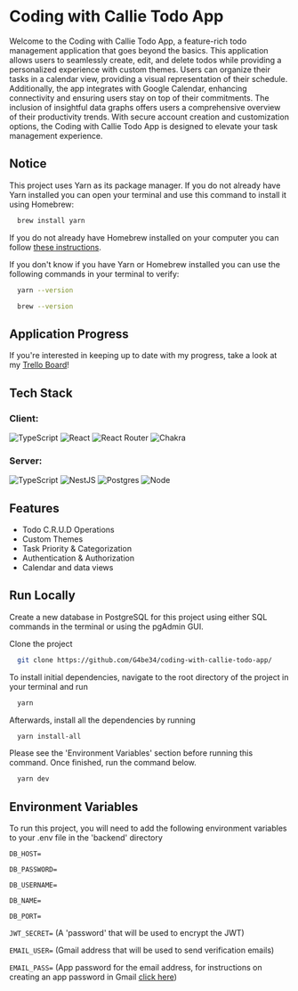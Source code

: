 
# Coding with Callie Todo App

Welcome to the Coding with Callie Todo App, a feature-rich todo management application that goes beyond the basics. This application allows users to seamlessly create, edit, and delete todos while providing a personalized experience with custom themes. Users can organize their tasks in a calendar view, providing a visual representation of their schedule. Additionally, the app integrates with Google Calendar, enhancing connectivity and ensuring users stay on top of their commitments. The inclusion of insightful data graphs offers users a comprehensive overview of their productivity trends. With secure account creation and customization options, the Coding with Callie Todo App is designed to elevate your task management experience.

## Notice
This project uses Yarn as its package manager. If you do not already have Yarn installed you can open your terminal and use this command to install it using Homebrew:

```bash
  brew install yarn
```

If you do not already have Homebrew installed on your computer you can follow [these instructions](https://brew.sh/).

If you don't know if you have Yarn or Homebrew installed you can use the following commands in your terminal to verify:

```bash
  yarn --version
```

```bash
  brew --version
```

## Application Progress
If you're interested in keeping up to date with my progress, take a look at my [Trello Board](https://trello.com/b/ArirteZF/todo-list)!

## Tech Stack

### Client:
![TypeScript](https://img.shields.io/badge/typescript-%23007ACC.svg?style=for-the-badge&logo=typescript&logoColor=white)
![React](https://img.shields.io/badge/react-%2320232a.svg?style=for-the-badge&logo=react&logoColor=%2361DAFB)
![React Router](https://img.shields.io/badge/React_Router-CA4245?style=for-the-badge&logo=react-router&logoColor=white)
![Chakra](https://img.shields.io/badge/chakra-%234ED1C5.svg?style=for-the-badge&logo=chakraui&logoColor=white)

### Server: 
![TypeScript](https://img.shields.io/badge/typescript-%23007ACC.svg?style=for-the-badge&logo=typescript&logoColor=white)
![NestJS](https://img.shields.io/badge/nestjs-%23E0234E.svg?style=for-the-badge&logo=nestjs&logoColor=white)
![Postgres](https://img.shields.io/badge/postgres-%23316192.svg?style=for-the-badge&logo=postgresql&logoColor=white)
![Node](https://img.shields.io/badge/node.js-339933?style=for-the-badge&logo=nodedotjs&logoColor=white)


## Features

- Todo C.R.U.D Operations
- Custom Themes
- Task Priority & Categorization
- Authentication & Authorization
- Calendar and data views


## Run Locally

Create a new database in PostgreSQL for this project using either SQL commands in the terminal or using the pgAdmin GUI.

Clone the project

```bash
  git clone https://github.com/G4be34/coding-with-callie-todo-app/
```

To install initial dependencies, navigate to the root directory of the project in your terminal and run 

```bash
  yarn
```

Afterwards, install all the dependencies by running

```bash
  yarn install-all
```

Please see the 'Environment Variables' section before running this command. Once finished, run the command below. 

```bash
  yarn dev
```


## Environment Variables

To run this project, you will need to add the following environment variables to your .env file in the 'backend' directory

`DB_HOST=`

`DB_PASSWORD=`

`DB_USERNAME=`

`DB_NAME=`

`DB_PORT=`

`JWT_SECRET=` (A 'password' that will be used to encrypt the JWT)

`EMAIL_USER=` (Gmail address that will be used to send verification emails)

`EMAIL_PASS=` (App password for the email address, for instructions on creating an app password in Gmail [click here](https://support.google.com/mail/answer/185833?hl=en))


